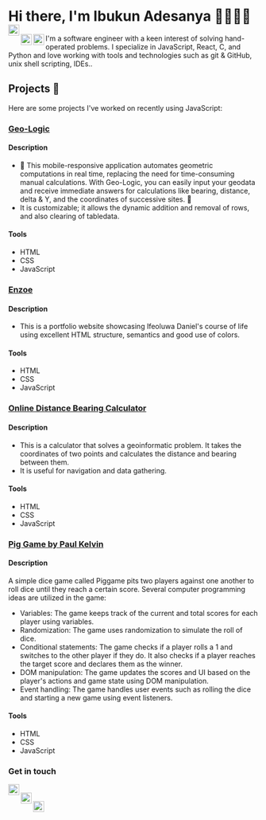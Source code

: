 # Hi there, I'm Ibukun Adesanya 👋😊😊😊 [<img align="left" alt="Email" width="22px" src="https://cdn4.iconfinder.com/data/icons/ionicons/512/icon-email-512.png" />][Email]
[<img align="left" alt="LinkedIn" width="22px" src="https://cdn3.iconfinder.com/data/icons/social-media-2285/512/1_Linkedin_unofficial_colored_svg-512.png" />][Linkedin]
[<img align="left" alt="Twitter" width="22px" src="https://cdn3.iconfinder.com/data/icons/picons-social/57/43-twitter-512.png" />][Twitter]

[Email]: mailto:ibukunadesanya0@gmail.com
[Linkedin]: https://www.linkedin.com/in/paulkelvin/
[Twitter]: https://twitter.com/Paulluskelvin_

I'm a software engineer with a keen interest of solving hand-operated problems. I specialize in JavaScript, React, C, and Python and love working with tools and technologies such as git & GitHub, unix shell scripting, IDEs..

## Projects 📂

Here are some projects I've worked on recently using JavaScript:

### [Geo-Logic](https://github.com/Paulkelvin/Geo-Logic)
#### Description
* 🔬 This mobile-responsive application automates geometric computations in real time, replacing the need for time-consuming manual calculations. With Geo-Logic, you can easily input your geodata and receive immediate answers for calculations like bearing, distance, delta & Y, and the coordinates of successive sites. 📐
* It is customizable; it allows the dynamic addition and removal of rows, and also clearing of tabledata.
#### Tools
* HTML
* CSS
* JavaScript

### [Enzoe](https://enzoe.netlify.app/)
#### Description
* This is a portfolio website showcasing Ifeoluwa Daniel's course of life using excellent HTML structure, semantics and good use of colors.
#### Tools
* HTML
* CSS
* JavaScript

### [Online Distance Bearing Calculator](https://online-distance-bearing-calculator.netlify.app/)
#### Description
* This is a calculator that solves a geoinformatic problem. It takes the coordinates of two points and calculates the distance and bearing between them.
* It is useful for navigation and data gathering.
#### Tools
* HTML
* CSS
* JavaScript

### [Pig Game by Paul Kelvin](https://piggamebypaulkelvin.netlify.app/)
#### Description
A simple dice game called Piggame pits two players against one another to roll dice until they reach a certain score. Several computer programming ideas are utilized in the game:
* Variables: The game keeps track of the current and total scores for each player using variables.
* Randomization: The game uses randomization to simulate the roll of dice.
* Conditional statements: The game checks if a player rolls a 1 and switches to the other player if they do. It also checks if a player reaches the target score and declares them as the winner.
* DOM manipulation: The game updates the scores and UI based on the player's actions and game state using DOM manipulation.
* Event handling: The game handles user events such as rolling the dice and starting a new game using event listeners.
#### Tools
* HTML
* CSS
* JavaScript

### Get in touch

[<img align="left" alt="Email" width="22px" src="https://cdn4.iconfinder.com/data/icons/ionicons/512/icon-email-512.png" />][Email]<br>
[<img align="left" alt="LinkedIn" width="22px" src="https://cdn3.iconfinder.com/data/icons/social-media-2285/512/1_Linkedin_unofficial_colored_svg-512.png" />][Linkedin]<br>
[<img align="left" alt="Twitter" width="22px" src="https://cdn3.iconfinder.com/data/icons/picons-social/57/43-twitter-512.png" />][Twitter]<br>

[Email]: mailto:ibukunadesanya0@gmail.com
[Linkedin]: https://www.linkedin.com/in/paulkelvin/
[Twitter]: https://twitter.com/Paulluskelvin_






